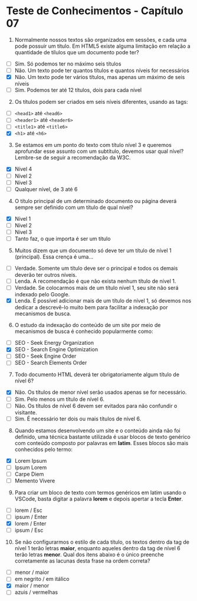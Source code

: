# Teste de Conhecimentos - Capítulo 07

1. Normalmente nossos textos são organizados em sessões, e cada uma pode possuir um título. Em HTML5 existe alguma limitação em relação a quantidade de tílulos que um documento pode ter?
* [ ] Sim. Só podemos ter no máximo seis títulos
* [ ] Não. Um texto pode ter quantos títulos e quantos níveis for necessários
* [x] Não. Um texto pode ter vários títulos, mas apenas um máximo de seis níveis
* [ ] Sim. Podemos ter até 12 títulos, dois para cada nível

2. Os títulos podem ser criados em seis níveis diferentes, usando as tags:
* [ ] ```<head1>```   até   ```<head6>```
* [ ] ```<header1>``` até   ```<header6>```
* [ ] ```<title1>```  até   ```<title6>```
* [x] ```<h1>```      até   ```<h6>```

3. Se estamos em um ponto do texto com título nível 3 e queremos aprofundar esse assunto com um subtítulo, devemos usar qual nível? Lembre-se de seguir a recomendação da W3C.
* [x] Nível 4
* [ ] Nível 2
* [ ] Nível 3
* [ ] Qualquer nível, de 3 até 6

4. O título principal de um determinado documento ou página deverá sempre ser definido com um título de qual nível?
* [x] Nível 1
* [ ] Nível 2
* [ ] Nível 3
* [ ] Tanto faz, o que importa é ser um título

5. Muitos dizem que um documento só deve ter um título de nível 1 (principal). Essa crença é uma...
* [ ] Verdade. Somente um título deve ser o principal e todos os demais deverão ter outros níveis.
* [ ] Lenda. A recomendação é que não exista nenhum título de nível 1.
* [ ] Verdade. Se colocarmos mais de um título nível 1, seu site não será indexado pelo Google.
* [x] Lenda. É possível adicionar mais de um título de nível 1, só devemos nos dedicar a descrevê-lo muito bem para facilitar a indexação por mecanismos de busca.

6. O estudo da indexação do conteúdo de um site por meio de mecanismos de busca é conhecido popularmente como:
* [ ] SEO - Seek Energy Organization
* [x] SEO - Search Engine Optimization
* [ ] SEO - Seek Engine Order
* [ ] SEO - Search Elements Order

7. Todo documento HTML deverá ter obrigatoriamente algum título de nível 6?
* [x] Não. Os títulos de menor nível serão usados apenas se for necessário.
* [ ] Sim. Pelo menos um título de nível 6.
* [ ] Não. Os títulos de nível 6 devem ser evitados para não confundir o visitante.
* [ ] Sim. É necessário ter dois ou mais títulos de nível 6.

8. Quando estamos desenvolvendo um site e o conteúdo ainda não foi definido, uma técnica bastante utilizada é usar blocos de texto genérico com conteúdo composto por palavras em __latim__. Esses blocos são mais conhecidos pelo termo:
* [x] Lorem Ipsum
* [ ] Ipsum Lorem
* [ ] Carpe Diem
* [ ] Memento Vivere

9. Para criar um bloco de texto com termos genéricos em latim usando o VSCode, basta digitar a palavra **lorem** e depois apertar a tecla **Enter**.
* [ ] lorem / Esc
* [ ] ipsum / Enter
* [x] lorem / Enter
* [ ] ipsum / Esc

10. Se não configurarmos o estilo de cada título, os textos dentro da tag de nível 1 terão letras **maior**, enquanto aqueles dentro da tag de nível 6 terão letras **menor**. Qual dos itens abaixo é o único preenche corretamente as lacunas desta frase na ordem correta?
* [ ] menor      / maior
* [ ] em negrito / em itálico
* [x] maior      / menor
* [ ] azuis      / vermelhas
